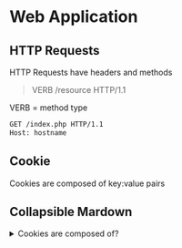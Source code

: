 # Web Application

## HTTP Requests 

HTTP Requests have headers and methods

> VERB /resource HTTP/1.1

VERB = method type

```html
GET /index.php HTTP/1.1
Host: hostname
```

## Cookie

Cookies are composed of key:value pairs



## Collapsible Mardown

<details><summary>Cookies are composed of?</summary>
    Key:Value Pairs

<p>
```html
cookie: id=eccbc87e4b5ce2fe28308fd9f2a7baf3
```
</p>

</details>











